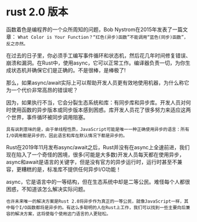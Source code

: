# rust 2.0 版本

函数着色是编程界的一个众所周知的问题，Bob Nystrom在2015年发表了一篇文章：
`What Color is Your Function？“红色(异步)函数”不能调用“蓝色(同步)函数”，反之亦然。`

在过去的日子里，你必须手工编写事件循环和状态机，然后花几年时间修复错误、崩溃和漏洞。在Rust中，使用async，它可以正常工作。编译器负责一切，为你生成状态机并确保它们是正确的。不是很棒，是棒极了!

那么，如果async/await实际上可以帮助开发人员更有效地使用机器，为什么称它为一个代价非常高昂的错误呢？

因为，如果执行不当，它会分裂生态系统和库：有同步库和异步库。开发人员对何时使用函数的异步版本或同步版本感到困惑。库开发人员花了很多努力来适应这两个世界，事件循环被同步调用阻塞。

`具有讽刺意味的是，由于单线程性质，JavaScript可能是唯一一种正确使用异步的语言：所有I/O调用都是异步的，因此语言和库在默认情况下都是异步的。`

Rust在2019年11月发布async/await之后，Rust并没有在async上全速前进，我们现在陷入了一个奇怪的困境，很多(可能是大多数)开发人员每天都在使用异步，async和await是语言的关键字，但是没有官方的异步运行时，运行时甚至不兼容，更糟糕的是，标准库不提供任何异步I/O功能！

async，它是语言中的一等结构，但在生态系统中却是二等公民。难怪每个人都很困惑，不知道该怎么解决实际问题。

`也许未来唯一的解决方案是Rust 2.0将异步作为真正的一等公民，就像JavaScript一样，其中每个I/O函数都将是异步的。有这么多聪明的人在Rust上工作，我们可以找到一些主要向后兼容的解决方案，这将使每个使用这门语言的人更轻松。`

